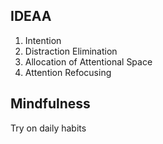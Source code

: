 ## IDEAA
1. Intention
2. Distraction Elimination
3. Allocation of Attentional Space
4. Attention Refocusing

## Mindfulness
Try on daily habits